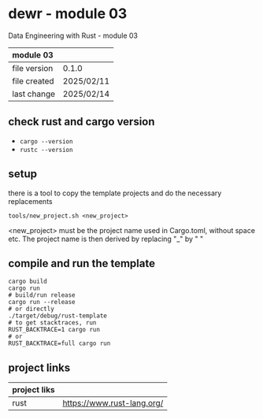 # dewr - module 03

Data Engineering with Rust - module 03

  | module 03 ||
  |:--|:--|
  | file version  | 0.1.0 |
  | file created  | 2025/02/11 |
  | last change   | 2025/02/14 |

## check rust and cargo version

  - ```cargo --version```
  - ```rustc --version```

## setup
   there is a tool to copy the template projects and do the necessary replacements
   ```
   tools/new_project.sh <new_project>
   ```
   <new_project> must be the project name used in Cargo.toml, without space etc. The project name
                 is then derived by replacing "_" by " "
   

## compile and run the template
  ```
  cargo build
  cargo run
  # build/run release
  cargo run --release
  # or directly
  ./target/debug/rust-template 
  # to get stacktraces, run
  RUST_BACKTRACE=1 cargo run
  # or
  RUST_BACKTRACE=full cargo run
  ```

## project links

  | project liks ||
  |:--|:--|
  | rust | https://www.rust-lang.org/ |
